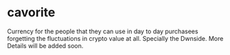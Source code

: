 # cavorite
Currency for the people that they can use in day to day purchasees forgetting the fluctuations in crypto value at all. Specially the Dwnside.
More Details will be added soon.
